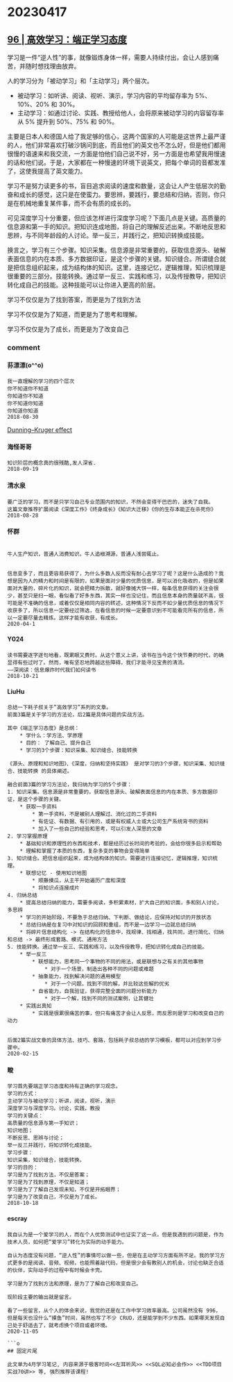 # 20230417

## [96 | 高效学习：端正学习态度](https://time.geekbang.org/column/article/14271)

学习是一件“逆人性”的事，就像锻炼身体一样，需要人持续付出，会让人感到痛苦，并随时想找理由放弃。


人的学习分为「被动学习」和「主动学习」两个层次。
- 被动学习：如听讲、阅读、视听、演示，学习内容的平均留存率为 5%、10%、20% 和 30%。
- 主动学习：如通过讨论、实践、教授给他人，会将原来被动学习的内容留存率从 5% 提升到 50%、75% 和 90%。


主要是日本人和德国人给了我足够的信心，这两个国家的人可能是这世界上最严谨的人，他们非常喜欢打破沙锅问到底，而且他们的英文也不怎么好，但是他们都用很慢的语速来和我交流，一方面是怕他们自己说不好，另一方面是也希望我用慢速的话和他们说。于是，大家都在一种慢速的环境下说英文，把每个单词的音都发准了，这使我提高了英文能力。


学习不是努力读更多的书，盲目追求阅读的速度和数量，这会让人产生低层次的勤奋和成长的感觉，这只是在使蛮力。要思辨，要践行，要总结和归纳，否则，你只是在机械地重复某件事，而不会有质的成长的。


可见深度学习十分重要，但应该怎样进行深度学习呢？下面几点是关键。高质量的信息源和第一手的知识。把知识连成地图，将自己的理解反述出来。不断地反思和思辨，与不同年龄段的人讨论。举一反三，并践行之，把知识转换成技能。



换言之，学习有三个步骤。知识采集。信息源是非常重要的，获取信息源头、破解表面信息的内在本质、多方数据印证，是这个步骤的关键。知识缝合。所谓缝合就是把信息组织起来，成为结构体的知识。这里，连接记忆，逻辑推理，知识梳理是很重要的三部分。技能转换。通过举一反三、实践和练习，以及传授教导，把知识转化成自己的技能。这种技能可以让你进入更高的阶层。


学习不仅仅是为了找到答案，而更是为了找到方法

学习不仅仅是为了知道，而更是为了思考和理解。

学习不仅仅是为了成长，而更是为了改变自己


### comment

#### 荪漂漂(o^^o)

```
我一直理解的学习的四个层次
你不知道你不知道
你知道你不知道
你不知道你知道
你知道你知道
2018-08-30
```
[Dunning–Kruger effect](https://en.wikipedia.org/wiki/Dunning%E2%80%93Kruger_effect)

#### 海怪哥哥

```
知识阶层的概念真的很残酷,发人深省.
2018-09-19
```

#### 清水泉
```
要广泛的学习，而不是只学习自己专业范围内的知识，不然会变得干巴巴的，迷失了自我。
这篇文章推荐扩展阅读《深度工作》《终身成长》《知识大迁移》《你的生存本能正在杀死你》
2018-08-28
```

#### 怀群

```

牛人生产知识，普通人消费知识。牛人追根溯源，普通人浅尝辄止。


信息变多了，而且更容易获得了，为什么多数人反而没有耐心去学习了呢？这是什么造成的？我想是因为人的精力和时间是有限的，如果是面对少量的优质信息，是可以消化吸收的，但是如果面对大量的，碎片化的知识，就会把精力拆散，就好像摊大饼一样，每条信息获得的关注会很少，甚至只是扫一眼，看似看了好多东西，其实一样也没记住，而且信息本身的质量就不高，很可能是不准确的信息，或着仅仅是相同内容的转述，这种情况下反而不如少量优质信息的情况下收获多了，所以信息一定要经过筛选，在看信息的时候一定要意识到不可能看完所有的信息，所以一定要尽量去精炼。这样才能有收获，有成长。
2020-04-1
```

#### Y024

```
读书需要逐字逐句地看，既累眼又费时。从这个意义上讲，读书在当今这个快节奏的时代，的确显得有些过时了。然而，唯有坚忍地跨越这些障碍，我们才能寻见宝贵的清流。
——深阅读：信息爆炸时代我们如何读书
2018-10-21
```

#### LiuHu
```
总结一下耗子叔关于“高效学习”系列的文章。
前面3篇是关于学习的方法论，后2篇是具体问题的实战方法。

其中《端正学习态度》是总纲：
    * 学什么：学方法、学原理
    * 目的： 了解自己、提升自己
    * 学习的3个步骤：知识采集、知识缝合、技能转换

《源头、原理和知识地图》、《深度，归纳和坚持实践》 是对学习的3个步骤，知识采集、知识缝合、技能转换 的具体阐述。

融合前面3篇的学习方法论，我归纳为学习的5个步骤：
1. 知识采集。信息源是非常重要的，获取信息源头、破解表面信息的内在本质、多方数据印证，是这个步骤的关键。
    * 获取一手资料
        * 第一手资料，不是被别人理解过、消化过的二手资料
        * 有佐证、有数据、有引用的，或是有权威人士或大公司生产系统背书的资料
        * 加入了一些自己的经验和思考，可以引发人深思的文章
2. 学习掌握原理
    * 基础知识和原理性的东西和技术，都是经历过长时间的考验的，会给你很多启示和帮助
    * 理解和掌握了本质的东西，复杂多变的事物会变得简单
3. 知识缝合。把信息组织起来，成为结构体的知识。需要进行连接记忆，逻辑推理，知识梳理。
    * 联想记忆 - 使用知识地图
        * 顺藤摸瓜，从主干开始遍历广度和深度
        * 将知识点连接成片
4. 归纳总结
    * 提高总结归纳的能力，需要多阅读，多积累素材，扩大自己的知识面，多和别人讨论，多思辨
    * 学习的开始阶段，不要急于总结归纳、下判断、做结论，应保持对知识的开放状态
    * 总结归纳是在复习中对知识的回顾和重组，而不是一边学习一边就总结归纳
    * 将碎片信息结构化 -> 在结构化的信息中，找规律、找相通，找共同，进行简化、归纳和总结 -> 最终形成套路、模式、通用方法
5. 技能转换。通过举一反三、实践和练习，以及传授教导，把知识转化成自己的技能。
    * 举一反三
        * 联想能力，思考同一个事物的不同的用法，或是联想与之有关的其他事物
            * 对于一个场景，制造出各种不同的问题或难题
        * 抽象能力，找到解决问题的通用模型
            * 对于一个问题，找到不同的解，并比较这些解的优劣
        * 自省能力，自我验证，获得完整全面的问题分析能力
            * 对于一个解，找到不同的测试案例，让其健壮
    * 实践出真知
        * 实践是很累很痛苦的事，但只有痛苦才会让人反思，而反思则是学习和改变自己的动力


后面2篇实战文章的具体方法、技巧、套路，包括耗子叔总结的学习模板，都可以对应到学习步骤中。
2020-02-15
```

#### 畯

```
学习首先要端正学习态度和持有正确的学习观念。
学习的方式：
主动学习与被动学习；听讲，阅读，视听，演示
深度学习与深度学习。讨论，实践，教授
学习的关键点：
高质量的信息源与第一手知识；
知识地图；
不断反思、思辨与讨论；
举一反三并践行，将知识转化成技能。
学习步骤：
知识采集，知识缝合，技能转换。
学习的目的：
学习是为了找到方法，不仅是答案；
学习是为了找到原理，不仅是知道；
学习是为了了解自己发现未知，不仅是开拓眼界；
学习是为了改变自己，不仅是为了成长。
2018-10-18
```

#### escray

```
我自认为是一个爱学习的人，而在个人优势测试中也证实了这一点，但是我遇到的问题是，作为技术人员，如何把“爱学习”转化为实际的动手能力。

自认为态度没有问题，“逆人性”的事情可以做一些，但是在主动学习方面有所不足。我的学习方式更多的是阅读、音频、视频，也能照着敲代码，但是很少会有教别人的机会，讨论也缺乏合适的伙伴，实际动手的过程中有时候会卡壳。

学习是为了找到方法和原理，是为了了解自己和改变自己。

现阶段主要的输出就是留言。

看了一些留言，从个人的体会来说，我觉的还是在工作中学习效率最高。公司虽然没有 996，但是每天也没什么“摸鱼”时间，虽然也写了不少 CRUD，还是能学到不少东西。如果哪天发现自己处于舒适去了，就考虑换个项目或者环境。
2020-11-05

```o
## 固定片尾

此文单为4月学习笔记, 内容来源于极客时间<<左耳听风>> <<SQL必知必会作>> <<TDD项目实战70讲>> 等, 强烈推荐该课程!